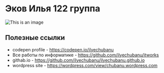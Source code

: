 # Эков Илья 122 группа # 
![This is an image](https://i1.sndcdn.com/artworks-l5fxX3o7Tgl6fX2l-uuJ5pg-t500x500.jpg)
## Полезные ссылки ##
 - codepen profile - https://codepen.io/ilyechubanu
 - Все работы по информатике - https://github.com/ilyechubanu/itworks
 - githab.io - https://github.com/ilyechubanu/ilyechubanu.github.io
- wordpress site - https://wordpress.com/view/chubanu.wordpress.com

